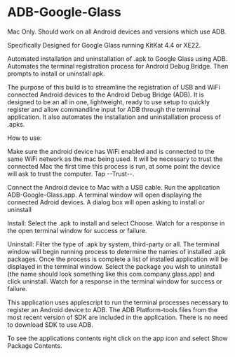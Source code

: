 # ADB-Google-Glass
Mac Only.  Should work on all Android devices and versions which use ADB.

Specifically Designed for Google Glass running KitKat 4.4 or XE22.


Automated installation and uninstallation of .apk to Google Glass using ADB.   Automates the terminal registration process for Android Debug Bridge.  Then prompts to install or uninstall apk.

The purpose of this build is to streamline the registration of USB and WiFi connected Android devices to the Android Debug Bridge (ADB). It is designed to be an all in one, lightweight, ready to use setup to quickly register and allow commandline input for ADB through the terminal application.  It also automates the installation and uninstallation process of .apks.

How to use:

Make sure the android device has WiFi enabled and is connected to the same WiFi network as the mac being used.  It will be necessary to trust the connected Mac the first time this process is run, at some point the device will ask to trust the computer.  Tap --Trust--.

Connect the Android device to Mac with a USB cable.  Run the application ADB-Google-Glass.app.  A terminal window will open displaying the connected Adroid devices.  A dialog box will open asking to install or uninstall

Install:
Select the .apk to install and select Choose.  Watch for a response in the open terminal window for success or failure.

Uninstall:
Filter the type of .apk by system, third-party or all.  The terminal window will begin running process to determine the names of installed .apk packages.  Once the process is complete a list of installed application will be displayed in the terminal window.  Select the package you wish to uninstall (the name should look something like this com.company.glass.app) and click uninstall.    Watch for a response in the terminal window for success or failure.

This application uses applescript to run the terminal processes necessary to register an Android device to ADB.  The ADB Platform-tools files from the most recent version of SDK are included in the application. There is no need to download SDK to use ADB.

To see the applications contents right click on the app icon and select Show Package Contents.

